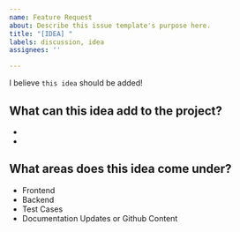 ```yaml
---
name: Feature Request
about: Describe this issue template's purpose here.
title: "[IDEA] "
labels: discussion, idea
assignees: ''

---
```


I believe `this idea` should be added! 

## What can this idea add to the project?
- 
- 

## What areas does this idea come under? <!-- remove all that dont apply -->
- Frontend <!-- (UI, Design) -->
- Backend <!-- (Logic) -->
- Test Cases
- Documentation Updates or Github Content
<!-- Add any others you think are neccessary! -->
